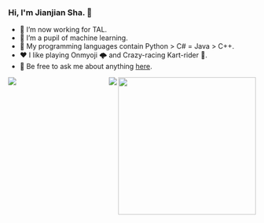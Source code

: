 ### Hi, I'm Jianjian Sha. 👋

- 🔭 I’m now working for TAL.
- 🌱 I’m a pupil of machine learning. 
- 🤔 My programming languages contain Python > C# = Java > C++.
- ❤️ I like playing Onmyoji 🌩 and Crazy-racing Kart-rider 🚗.
- 💬 Be free to ask me about anything [here](https://github.com/ThinkingThigh/ThinkingThigh/issues).
<img align="right" height="280" src="https://pic2.zhimg.com/v2-28020003d4a493c78d8202ba6c35f179_b.webp">
<img align="left" src="https://github-readme-stats.vercel.app/api?username=ThinkingThigh&show_icons=true&hide_border=true">
<img align="right" src="https://github-readme-stats.vercel.app/api/top-langs/?username=ThinkingThigh&hide_border=true">
</div>
